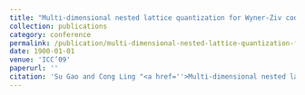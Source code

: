 ```yaml
---
title: "Multi-dimensional nested lattice quantization for Wyner-Ziv coding"
collection: publications
category: conference
permalink: /publication/multi-dimensional-nested-lattice-quantization-for-wyner-ziv-coding
date: 1900-01-01
venue: 'ICC’09'
paperurl: ''
citation: 'Su Gao and Cong Ling "<a href=''>Multi-dimensional nested lattice quantization for Wyner-Ziv coding</a>", ICC’09, Dresden, Germany.'
---
```

